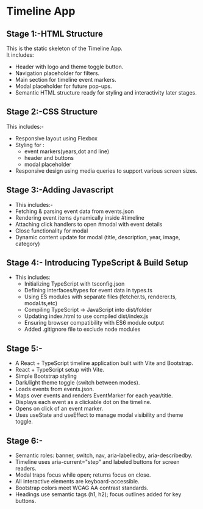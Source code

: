 # Timeline App
## Stage 1:-HTML Structure
This is the static skeleton of the Timeline App.  
It includes:
- Header with logo and theme toggle button.
- Navigation placeholder for filters.
- Main section for timeline event markers.
- Modal placeholder for future pop-ups.
- Semantic HTML structure ready for styling and interactivity later stages.
## Stage 2:-CSS Structure
This includes:-
- Responsive layout using Flexbox
- Styling for :
  - event markers(years,dot and line)
  - header and buttons
  - modal placeholder
- Responsive design using media queries to support various screen sizes.

## Stage 3:-Adding Javascript
- This includes:-
 - Fetching & parsing event data from events.json
 - Rendering event items dynamically inside #timeline
 - Attaching click handlers to open #modal with event details
 - Close functionality for modal 
 - Dynamic content update for modal (title, description, year, image, category)

## Stage 4:- Introducing TypeScript & Build Setup
- This includes:  
  - Initializing TypeScript with tsconfig.json
  - Defining interfaces/types for event data in types.ts  
  - Using ES modules with separate files (fetcher.ts, renderer.ts, modal.ts,etc)  
  - Compiling TypeScript → JavaScript into dist/folder  
  - Updating index.html to use compiled dist/index.js  
  - Ensuring browser compatibility with ES6 module output  
  - Added .gitignore file to exclude node modules
 
## Stage 5:- 
- A React + TypeScript timeline application built with Vite and Bootstrap.
- React + TypeScript setup with Vite.
- Simple Bootstrap styling 
- Dark/light theme toggle (switch between modes).
- Loads events from events.json.
- Maps over events and renders EventMarker for each year/title.
- Displays each event as a clickable dot on the timeline.
- Opens on click of an event marker.
- Uses useState and useEffect to manage modal visibility and theme toggle.

## Stage 6:-
- Semantic roles: banner, switch, nav, aria-labelledby, aria-describedby.
- Timeline uses aria-current="step" and labeled buttons for screen readers.
- Modal traps focus while open; returns focus on close.
- All interactive elements are keyboard-accessible.
- Bootstrap colors meet WCAG AA contrast standards.
- Headings use semantic tags (h1, h2); focus outlines added for key buttons.
